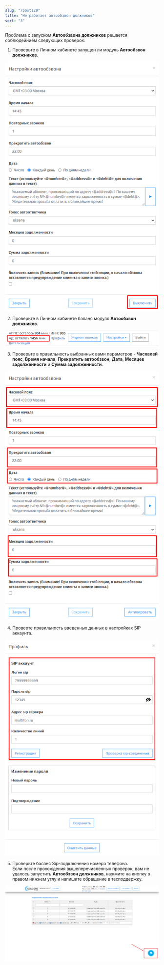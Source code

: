 ```yaml
---
slug: "/post129"
title: "Не работает автообзвон должников"
sort: "3"
---
```


Проблема с запуском **Автообзвона должников** решается соблюдейнием следующих проверок:  
1. Проверьте в Личном кабинете запущен ли модуль **Автообзвон должников**.

![Картинка](./images/dont_work_AD_1.png)

2. Проверьте в Личном кабинете баланс модуля **Автообзвон должников**.

![Картинка](./images/dont_work_AD_2.png)

3. Проверьте в правильность выбранных вами параметров - **Часововй пояс**, **Время начала**, **Прекратить автообзвон**, **Дата**, **Месяцев задолженности** и **Сумма задолженности**.

![Картинка](./images/dont_work_AD_3.png)

4. Проверте правильность введенных данных в настройках SIP аккаунта.

![Картинка](./images/dont_work_AD_4.png)

5. Проверьте баланс Sip-подключения номера телефона.  
Если после прохождения вышеперечисленных проверок, вам не удалось запустить **Автообзвон должников**, нажмите на кнопку  в правом нижнем углу и напишите обращение в техподдержку.

![Картинка](./images/butt_not_ok.png)